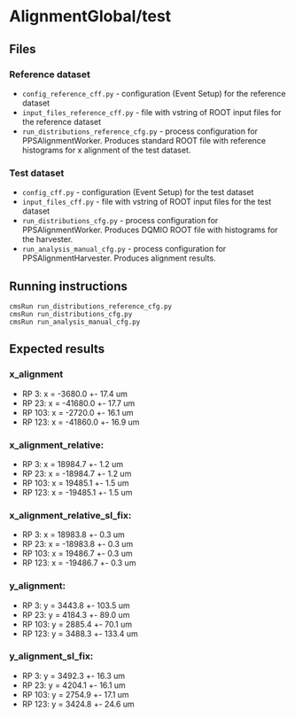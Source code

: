 # AlignmentGlobal/test

## Files
### Reference dataset
 - `config_reference_cff.py` - configuration (Event Setup) for the reference dataset
 - `input_files_reference_cff.py` - file with vstring of ROOT input files for the reference dataset 
 - `run_distributions_reference_cfg.py` - process configuration for PPSAlignmentWorker. Produces standard ROOT file with reference histograms for x alignment of the test dataset.
### Test dataset
 - `config_cff.py` - configuration (Event Setup) for the test dataset
 - `input_files_cff.py` - file with vstring of ROOT input files for the test dataset
 - `run_distributions_cfg.py` - process configuration for PPSAlignmentWorker. Produces DQMIO ROOT file with histograms for the harvester.
 - `run_analysis_manual_cfg.py` - process configuration for PPSAlignmentHarvester. Produces alignment results.

## Running instructions
```
cmsRun run_distributions_reference_cfg.py
cmsRun run_distributions_cfg.py
cmsRun run_analysis_manual_cfg.py
```

## Expected results
### x_alignment
 - RP 3: x = -3680.0 +- 17.4 um
 - RP 23: x = -41680.0 +- 17.7 um
 - RP 103: x = -2720.0 +- 16.1 um
 - RP 123: x = -41860.0 +- 16.9 um

### x_alignment_relative:
 - RP 3: x = 18984.7 +- 1.2 um
 - RP 23: x = -18984.7 +- 1.2 um
 - RP 103: x = 19485.1 +- 1.5 um
 - RP 123: x = -19485.1 +- 1.5 um

### x_alignment_relative_sl_fix:
 - RP 3: x = 18983.8 +- 0.3 um
 - RP 23: x = -18983.8 +- 0.3 um
 - RP 103: x = 19486.7 +- 0.3 um
 - RP 123: x = -19486.7 +- 0.3 um

### y_alignment:
 - RP 3: y = 3443.8 +- 103.5 um
 - RP 23: y = 4184.3 +- 89.0 um
 - RP 103: y = 2885.4 +- 70.1 um
 - RP 123: y = 3488.3 +- 133.4 um

### y_alignment_sl_fix:
 - RP 3: y = 3492.3 +- 16.3 um
 - RP 23: y = 4204.1 +- 16.1 um
 - RP 103: y = 2754.9 +- 17.1 um
 - RP 123: y = 3424.8 +- 24.6 um